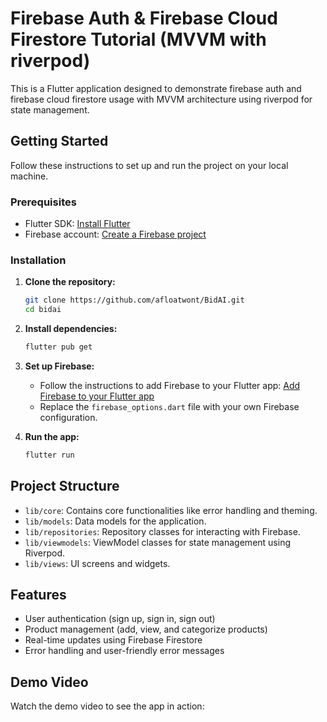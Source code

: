 # Firebase Auth & Firebase Cloud Firestore Tutorial (MVVM with riverpod)

This is a Flutter application designed to demonstrate firebase auth and firebase cloud firestore usage with MVVM architecture using riverpod for state management.

## Getting Started

Follow these instructions to set up and run the project on your local machine.

### Prerequisites

- Flutter SDK: [Install Flutter](https://flutter.dev/docs/get-started/install)
- Firebase account: [Create a Firebase project](https://firebase.google.com/)

### Installation

1. **Clone the repository:**
   ```sh
   git clone https://github.com/afloatwont/BidAI.git
   cd bidai
   ```

2. **Install dependencies:**
   ```sh
   flutter pub get
   ```

3. **Set up Firebase:**
   - Follow the instructions to add Firebase to your Flutter app: [Add Firebase to your Flutter app](https://firebase.google.com/docs/flutter/setup)
   - Replace the `firebase_options.dart` file with your own Firebase configuration.

4. **Run the app:**
   ```sh
   flutter run
   ```

## Project Structure

- `lib/core`: Contains core functionalities like error handling and theming.
- `lib/models`: Data models for the application.
- `lib/repositories`: Repository classes for interacting with Firebase.
- `lib/viewmodels`: ViewModel classes for state management using Riverpod.
- `lib/views`: UI screens and widgets.

## Features

- User authentication (sign up, sign in, sign out)
- Product management (add, view, and categorize products)
- Real-time updates using Firebase Firestore
- Error handling and user-friendly error messages

## Demo Video

Watch the demo video to see the app in action:

[](https://github.com/afloatwont/BidAI/raw/main/demo.mp4)

